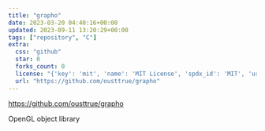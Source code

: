 ```yaml
---
title: "grapho"
date: 2023-03-20 04:40:16+00:00
updated: 2023-09-11 13:20:29+00:00
tags: ["repository", "C"]
extra:
  css: "github"
  star: 0
  forks_count: 0
  license: "{'key': 'mit', 'name': 'MIT License', 'spdx_id': 'MIT', 'url': 'https://api.github.com/licenses/mit', 'node_id': 'MDc6TGljZW5zZTEz'}"
  url: "https://github.com/ousttrue/grapho"
---
```


<https://github.com/ousttrue/grapho>

OpenGL object library
